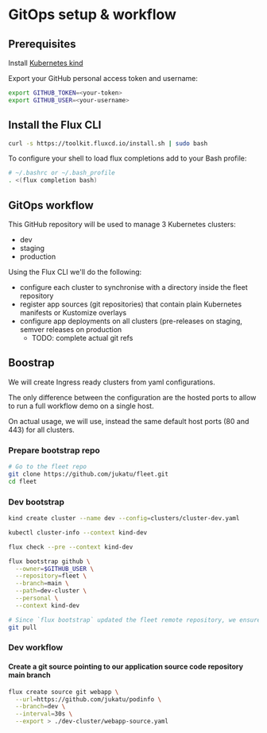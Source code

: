 # GitOps setup & workflow
## Prerequisites
Install [Kubernetes kind](https://kind.sigs.k8s.io/docs/user/quick-start/)

Export your GitHub personal access token and username:
```bash
export GITHUB_TOKEN=<your-token>
export GITHUB_USER=<your-username>
```

## Install the Flux CLI
```bash
curl -s https://toolkit.fluxcd.io/install.sh | sudo bash
```

To configure your shell to load flux completions add to your Bash profile:
```bash
# ~/.bashrc or ~/.bash_profile
. <(flux completion bash)
```

## GitOps workflow

This GitHub repository will be used to manage 3 Kubernetes clusters:
* dev
* staging
* production

Using the Flux CLI we'll do the following:
* configure each cluster to synchronise with a directory inside the fleet repository
* register app sources (git repositories) that contain plain Kubernetes manifests or Kustomize overlays
* configure app deployments on all clusters (pre-releases on staging, semver releases on production
  * TODO: complete actual git refs

## Boostrap
We will create Ingress ready clusters from yaml configurations.

The only difference between the configuration are the hosted ports to allow to run a full workflow demo on a single host.
    
On actual usage, we will use, instead the same default host ports (80 and 443) for all clusters.


### Prepare bootstrap repo
```bash
# Go to the fleet repo
git clone https://github.com/jukatu/fleet.git
cd fleet
```

### Dev bootstrap
```bash
kind create cluster --name dev --config=clusters/cluster-dev.yaml

kubectl cluster-info --context kind-dev

flux check --pre --context kind-dev

flux bootstrap github \
  --owner=$GITHUB_USER \
  --repository=fleet \
  --branch=main \
  --path=dev-cluster \
  --personal \
  --context kind-dev

# Since `flux bootstrap` updated the fleet remote repository, we ensure to update the changes locally.
git pull
```

### Dev workflow
#### Create a git source pointing to our application source code repository main branch
```bash
flux create source git webapp \
  --url=https://github.com/jukatu/podinfo \
  --branch=dev \
  --interval=30s \
  --export > ./dev-cluster/webapp-source.yaml
```

